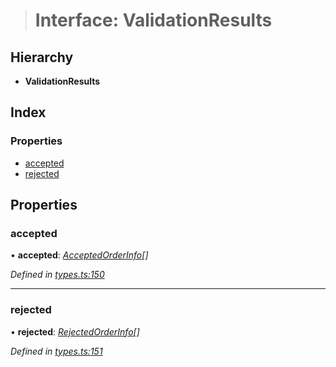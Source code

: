 > # Interface: ValidationResults

## Hierarchy

* **ValidationResults**

## Index

### Properties

* [accepted](_types_.validationresults.md#accepted)
* [rejected](_types_.validationresults.md#rejected)

## Properties

###  accepted

• **accepted**: *[AcceptedOrderInfo](_types_.acceptedorderinfo.md)[]*

*Defined in [types.ts:150](https://github.com/0xProject/0x-mesh/blob/9ff2bf1/rpc/clients/typescript/src/types.ts#L150)*

___

###  rejected

• **rejected**: *[RejectedOrderInfo](_types_.rejectedorderinfo.md)[]*

*Defined in [types.ts:151](https://github.com/0xProject/0x-mesh/blob/9ff2bf1/rpc/clients/typescript/src/types.ts#L151)*